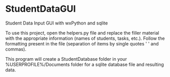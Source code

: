 # StudentDataGUI
Student Data Input GUI with wxPython and sqlite

To use this project, open the helpers.py file and replace the filler material with the appropriate information (names of students, tasks, etc.). Follow the formatting present in the file (separation of items by single quotes ' ' and commas).

This program will create a StudentDatabase folder in your %USERPROFILE%/Documents folder for a sqlite database file and resulting data. 
